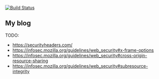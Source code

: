 [![Build Status](https://travis-ci.org/vstepchik/mold-web.svg?branch=master)](https://travis-ci.org/vstepchik/mold-web)
## My blog

TODO:
* https://securityheaders.com/
* https://infosec.mozilla.org/guidelines/web_security#x-frame-options
* https://infosec.mozilla.org/guidelines/web_security#cross-origin-resource-sharing
* https://infosec.mozilla.org/guidelines/web_security#subresource-integrity
